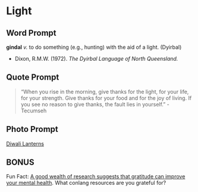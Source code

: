 # Light

## Word Prompt

**gindal** _v._ to do something (e.g., hunting) with the aid of a light. (Dyirbal)

+ Dixon, R.M.W. (1972). _The Dyirbal Language of North Queensland._

## Quote Prompt

> “When you rise in the morning, give thanks for the light, for your life, for your strength. Give thanks for your food and for the joy of living. If you see no reason to give thanks, the fault lies in yourself.” - Tecumseh

## Photo Prompt

[Diwali Lanterns](https://en.wikipedia.org/wiki/File:Diwali_lantern.jpg)

## BONUS

Fun Fact: [A good wealth of research suggests that gratitude can improve your mental health](https://greatergood.berkeley.edu/topic/gratitude/definition#why-practice-gratitude). What conlang resources are you grateful for?
